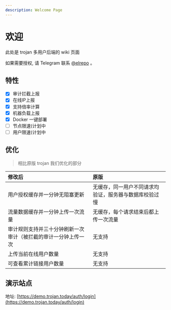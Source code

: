 ```yaml
---
description: Welcome Page
---
```


# 欢迎

此处是 trojan 多用户后端的 wiki 页面

如果需要授权, 请 Telegram 联系 [@elrepo](https://t.me/elrepo) 。

## 特性

* [x] 审计拦截上报
* [x] 在线IP上报
* [x] 支持倍率计算
* [x] 机器负载上报
* [x] Docker 一键部署
* [ ] 节点限速\(计划中
* [ ] 用户限速\(计划中

## 优化

> 相比原版 trojan 我们优化的部分

| 修改后 | 原版 |
| :--- | :--- |
| 用户授权缓存并一分钟无阻塞更新 | 无缓存，同一用户不同请求均验证，服务器与数据库校验过慢 |
| 流量数据缓存并一分钟上传一次流量 | 无缓存，每个请求结束后都上传一次流量 |
| 审计规则支持并三十分钟刷新一次审计（被拦截的审计一分钟上传一次 | 无支持 |
| 上传当前在线用户数量 | 无支持 |
| 可查看累计链接用户数量 | 无支持 |

## 演示站点

地址: [https://demo.trojan.today/auth/login](https://demo.trojan.today/auth/login)

